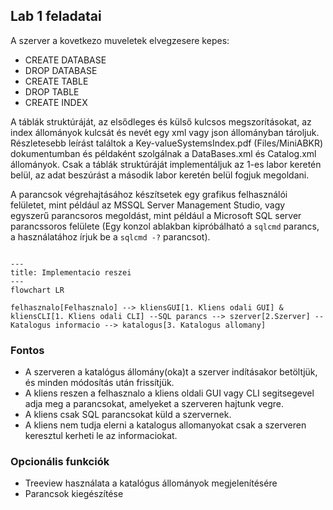 ## Lab 1 feladatai

A szerver a kovetkezo muveletek elvegzesere kepes:

- CREATE DATABASE
- DROP DATABASE
- CREATE TABLE
- DROP TABLE
- CREATE INDEX

A táblák struktúráját, az elsődleges és külső kulcsos megszorításokat, az index állományok kulcsát és nevét egy xml vagy json állományban tároljuk. Részletesebb leírást találtok a Key-valueSystemsIndex.pdf (Files/MiniABKR) dokumentumban és példaként szolgálnak a DataBases.xml és Catalog.xml állományok. Csak a táblák struktúráját implementáljuk az 1-es labor keretén belül, az adat beszúrást a második labor keretén belül fogjuk megoldani.

A parancsok végrehajtásához
 készítsetek egy grafikus felhasználói felületet, mint például az MSSQL Server Management Studio, vagy egyszerű parancsoros megoldást, mint például a Microsoft SQL server parancssoros felülete (Egy konzol ablakban kipróbálható a `sqlcmd` parancs, a használatához írjuk be a `sqlcmd -?` parancsot).

```{mermaid}
 
---
title: Implementacio reszei  
--- 
flowchart LR 

felhasznalo[Felhasznalo] --> kliensGUI[1. Kliens odali GUI] & kliensCLI[1. Kliens odali CLI] --SQL parancs --> szerver[2.Szerver] -- Katalogus informacio --> katalogus[3. Katalogus allomany]

```

### Fontos

- A szerveren a katalógus állomány(oka)t a szerver indításakor betöltjük, és minden módosítás után frissítjük.
- A kliens reszen a felhasznalo a kliens oldali GUI vagy CLI segitsegevel adja meg a parancsokat, amelyeket a szerveren hajtunk vegre.
- A kliens csak SQL parancsokat küld a szervernek.
- A kliens nem tudja elerni a katalogus allomanyokat csak a szerveren keresztul kerheti le az informaciokat.



### Opcionális funkciók
- Treeview használata a katalógus állományok megjelenítésére
- Parancsok kiegészítése


